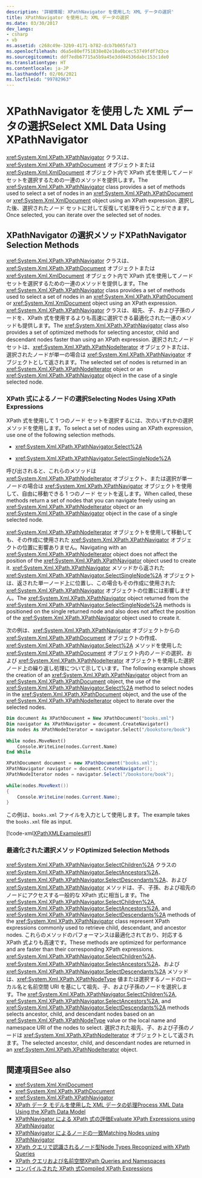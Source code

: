 ```yaml
---
description: '詳細情報: XPathNavigator を使用した XML データの選択'
title: XPathNavigator を使用した XML データの選択
ms.date: 03/30/2017
dev_langs:
- csharp
- vb
ms.assetid: c268c49e-32b9-4171-b782-dcb7b065fa73
ms.openlocfilehash: d6a5e80ef751838e02e10a0bcec53749fdf7d3ce
ms.sourcegitcommit: ddf7edb67715a5b9a45e3dd44536dabc153c1de0
ms.translationtype: HT
ms.contentlocale: ja-JP
ms.lasthandoff: 02/06/2021
ms.locfileid: "99782963"
---
```

# <a name="select-xml-data-using-xpathnavigator"></a><span data-ttu-id="14b7d-103">XPathNavigator を使用した XML データの選択</span><span class="sxs-lookup"><span data-stu-id="14b7d-103">Select XML Data Using XPathNavigator</span></span>

<span data-ttu-id="14b7d-104"><xref:System.Xml.XPath.XPathNavigator> クラスは、<xref:System.Xml.XPath.XPathDocument> オブジェクトまたは <xref:System.Xml.XmlDocument> オブジェクト内で XPath 式を使用してノード セットを選択するための一連のメソッドを提供します。</span><span class="sxs-lookup"><span data-stu-id="14b7d-104">The <xref:System.Xml.XPath.XPathNavigator> class provides a set of methods used to select a set of nodes in an <xref:System.Xml.XPath.XPathDocument> or <xref:System.Xml.XmlDocument> object using an XPath expression.</span></span> <span data-ttu-id="14b7d-105">選択した後、選択されたノード セットに対して反復して処理を行うことができます。</span><span class="sxs-lookup"><span data-stu-id="14b7d-105">Once selected, you can iterate over the selected set of nodes.</span></span>  
  
## <a name="xpathnavigator-selection-methods"></a><span data-ttu-id="14b7d-106">XPathNavigator の選択メソッド</span><span class="sxs-lookup"><span data-stu-id="14b7d-106">XPathNavigator Selection Methods</span></span>  

 <span data-ttu-id="14b7d-107"><xref:System.Xml.XPath.XPathNavigator> クラスは、<xref:System.Xml.XPath.XPathDocument> オブジェクトまたは <xref:System.Xml.XmlDocument> オブジェクト内で XPath 式を使用してノード セットを選択するための一連のメソッドを提供します。</span><span class="sxs-lookup"><span data-stu-id="14b7d-107">The <xref:System.Xml.XPath.XPathNavigator> class provides a set of methods used to select a set of nodes in an <xref:System.Xml.XPath.XPathDocument> or <xref:System.Xml.XmlDocument> object using an XPath expression.</span></span> <span data-ttu-id="14b7d-108"><xref:System.Xml.XPath.XPathNavigator> クラスは、祖先、子、および子孫のノードを、XPath 式を使用するよりも高速に選択できる最適化された一連のメソッドも提供します。</span><span class="sxs-lookup"><span data-stu-id="14b7d-108">The <xref:System.Xml.XPath.XPathNavigator> class also provides a set of optimized methods for selecting ancestor, child and descendant nodes faster than using an XPath expression.</span></span> <span data-ttu-id="14b7d-109">選択されたノード セットは、<xref:System.Xml.XPath.XPathNodeIterator> オブジェクトまたは、選択されたノードが単一の場合は <xref:System.Xml.XPath.XPathNavigator> オブジェクトとして返されます。</span><span class="sxs-lookup"><span data-stu-id="14b7d-109">The selected set of nodes is returned in an <xref:System.Xml.XPath.XPathNodeIterator> object or an <xref:System.Xml.XPath.XPathNavigator> object in the case of a single selected node.</span></span>  
  
### <a name="selecting-nodes-using-xpath-expressions"></a><span data-ttu-id="14b7d-110">XPath 式によるノードの選択</span><span class="sxs-lookup"><span data-stu-id="14b7d-110">Selecting Nodes Using XPath Expressions</span></span>  

 <span data-ttu-id="14b7d-111">XPath 式を使用して 1 つのノード セットを選択するには、次のいずれかの選択メソッドを使用します。</span><span class="sxs-lookup"><span data-stu-id="14b7d-111">To select a set of nodes using an XPath expression, use one of the following selection methods.</span></span>  
  
- <xref:System.Xml.XPath.XPathNavigator.Select%2A>  
  
- <xref:System.Xml.XPath.XPathNavigator.SelectSingleNode%2A>  
  
 <span data-ttu-id="14b7d-112">呼び出されると、これらのメソッドは <xref:System.Xml.XPath.XPathNodeIterator> オブジェクト、または選択が単一ノードの場合は <xref:System.Xml.XPath.XPathNavigator> オブジェクトを使用して、自由に移動できる 1 つのノード セットを返します。</span><span class="sxs-lookup"><span data-stu-id="14b7d-112">When called, these methods return a set of nodes that you can navigate freely using an <xref:System.Xml.XPath.XPathNodeIterator> object or an <xref:System.Xml.XPath.XPathNavigator> object in the case of a single selected node.</span></span>  
  
 <span data-ttu-id="14b7d-113"><xref:System.Xml.XPath.XPathNodeIterator> オブジェクトを使用して移動しても、その作成に使用された <xref:System.Xml.XPath.XPathNavigator> オブジェクトの位置に影響ありません。</span><span class="sxs-lookup"><span data-stu-id="14b7d-113">Navigating with an <xref:System.Xml.XPath.XPathNodeIterator> object does not affect the position of the <xref:System.Xml.XPath.XPathNavigator> object used to create it.</span></span> <span data-ttu-id="14b7d-114"><xref:System.Xml.XPath.XPathNavigator> メソッドから返された <xref:System.Xml.XPath.XPathNavigator.SelectSingleNode%2A> オブジェクトは、返された単一ノード上に位置し、この場合もその作成に使用された <xref:System.Xml.XPath.XPathNavigator> オブジェクトの位置には影響しません。</span><span class="sxs-lookup"><span data-stu-id="14b7d-114">The <xref:System.Xml.XPath.XPathNavigator> object returned from the <xref:System.Xml.XPath.XPathNavigator.SelectSingleNode%2A> methods is positioned on the single returned node and also does not affect the position of the <xref:System.Xml.XPath.XPathNavigator> object used to create it.</span></span>  
  
 <span data-ttu-id="14b7d-115">次の例は、<xref:System.Xml.XPath.XPathNavigator> オブジェクトからの <xref:System.Xml.XPath.XPathDocument> オブジェクトの作成、<xref:System.Xml.XPath.XPathNavigator.Select%2A> メソッドを使用した <xref:System.Xml.XPath.XPathDocument> オブジェクト内のノードの選択、および <xref:System.Xml.XPath.XPathNodeIterator> オブジェクトを使用した選択ノード上の繰り返し処理について示しています。</span><span class="sxs-lookup"><span data-stu-id="14b7d-115">The following example shows the creation of an <xref:System.Xml.XPath.XPathNavigator> object from an <xref:System.Xml.XPath.XPathDocument> object, the use of the <xref:System.Xml.XPath.XPathNavigator.Select%2A> method to select nodes in the <xref:System.Xml.XPath.XPathDocument> object, and the use of the <xref:System.Xml.XPath.XPathNodeIterator> object to iterate over the selected nodes.</span></span>  
  
```vb  
Dim document As XPathDocument = New XPathDocument("books.xml")  
Dim navigator As XPathNavigator = document.CreateNavigator()  
Dim nodes As XPathNodeIterator = navigator.Select("/bookstore/book")  
  
While nodes.MoveNext()  
    Console.WriteLine(nodes.Current.Name)  
End While  
```  
  
```csharp  
XPathDocument document = new XPathDocument("books.xml");  
XPathNavigator navigator = document.CreateNavigator();  
XPathNodeIterator nodes = navigator.Select("/bookstore/book");  
  
while(nodes.MoveNext())  
{  
    Console.WriteLine(nodes.Current.Name);  
}  
```  
  
 <span data-ttu-id="14b7d-116">この例は、`books.xml` ファイルを入力として使用します。</span><span class="sxs-lookup"><span data-stu-id="14b7d-116">The example takes the `books.xml` file as input.</span></span>  
  
 [!code-xml[XPathXMLExamples#1](../../../../samples/snippets/xml/VS_Snippets_Data/XPathXMLExamples/XML/books.xml#1)]  
  
### <a name="optimized-selection-methods"></a><span data-ttu-id="14b7d-117">最適化された選択メソッド</span><span class="sxs-lookup"><span data-stu-id="14b7d-117">Optimized Selection Methods</span></span>  

 <span data-ttu-id="14b7d-118"><xref:System.Xml.XPath.XPathNavigator.SelectChildren%2A> クラスの <xref:System.Xml.XPath.XPathNavigator.SelectAncestors%2A>、<xref:System.Xml.XPath.XPathNavigator.SelectDescendants%2A>、および <xref:System.Xml.XPath.XPathNavigator> メソッドは、子、子孫、および祖先のノードにアクセスする一般的な XPath 式に相当します。</span><span class="sxs-lookup"><span data-stu-id="14b7d-118">The <xref:System.Xml.XPath.XPathNavigator.SelectChildren%2A>, <xref:System.Xml.XPath.XPathNavigator.SelectAncestors%2A>, and <xref:System.Xml.XPath.XPathNavigator.SelectDescendants%2A> methods of the <xref:System.Xml.XPath.XPathNavigator> class represent XPath expressions commonly used to retrieve child, descendant, and ancestor nodes.</span></span> <span data-ttu-id="14b7d-119">これらのメソッドのパフォーマンスは最適化されており、対応する XPath 式よりも高速です。</span><span class="sxs-lookup"><span data-stu-id="14b7d-119">These methods are optimized for performance and are faster than their corresponding XPath expressions.</span></span> <span data-ttu-id="14b7d-120"><xref:System.Xml.XPath.XPathNavigator.SelectChildren%2A>、<xref:System.Xml.XPath.XPathNavigator.SelectAncestors%2A>、および <xref:System.Xml.XPath.XPathNavigator.SelectDescendants%2A> メソッドは、<xref:System.Xml.XPath.XPathNodeType> 値または選択するノードのローカル名と名前空間 URI を基にして祖先、子、および子孫のノードを選択します。</span><span class="sxs-lookup"><span data-stu-id="14b7d-120">The <xref:System.Xml.XPath.XPathNavigator.SelectChildren%2A>, <xref:System.Xml.XPath.XPathNavigator.SelectAncestors%2A>, and <xref:System.Xml.XPath.XPathNavigator.SelectDescendants%2A> methods selects ancestor, child, and descendant nodes based on an <xref:System.Xml.XPath.XPathNodeType> value or the local name and namespace URI of the nodes to select.</span></span> <span data-ttu-id="14b7d-121">選択された祖先、子、および子孫のノードは <xref:System.Xml.XPath.XPathNodeIterator> オブジェクトとして返されます。</span><span class="sxs-lookup"><span data-stu-id="14b7d-121">The selected ancestor, child, and descendant nodes are returned in an <xref:System.Xml.XPath.XPathNodeIterator> object.</span></span>  
  
## <a name="see-also"></a><span data-ttu-id="14b7d-122">関連項目</span><span class="sxs-lookup"><span data-stu-id="14b7d-122">See also</span></span>

- <xref:System.Xml.XmlDocument>
- <xref:System.Xml.XPath.XPathDocument>
- <xref:System.Xml.XPath.XPathNavigator>
- [<span data-ttu-id="14b7d-123">XPath データ モデルを使用した XML データの処理</span><span class="sxs-lookup"><span data-stu-id="14b7d-123">Process XML Data Using the XPath Data Model</span></span>](process-xml-data-using-the-xpath-data-model.md)
- [<span data-ttu-id="14b7d-124">XPathNavigator による XPath 式の評価</span><span class="sxs-lookup"><span data-stu-id="14b7d-124">Evaluate XPath Expressions using XPathNavigator</span></span>](evaluate-xpath-expressions-using-xpathnavigator.md)
- [<span data-ttu-id="14b7d-125">XPathNavigator によるノードの一致</span><span class="sxs-lookup"><span data-stu-id="14b7d-125">Matching Nodes using XPathNavigator</span></span>](matching-nodes-using-xpathnavigator.md)
- [<span data-ttu-id="14b7d-126">XPath クエリで認識されるノード型</span><span class="sxs-lookup"><span data-stu-id="14b7d-126">Node Types Recognized with XPath Queries</span></span>](node-types-recognized-with-xpath-queries.md)
- [<span data-ttu-id="14b7d-127">XPath クエリおよび名前空間</span><span class="sxs-lookup"><span data-stu-id="14b7d-127">XPath Queries and Namespaces</span></span>](xpath-queries-and-namespaces.md)
- [<span data-ttu-id="14b7d-128">コンパイルされた XPath 式</span><span class="sxs-lookup"><span data-stu-id="14b7d-128">Compiled XPath Expressions</span></span>](compiled-xpath-expressions.md)
